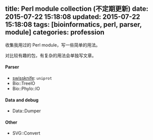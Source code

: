 title: Perl module collection (不定期更新)
date: 2015-07-22 15:18:08
updated: 2015-07-22 15:18:08
tags: [bioinformatics, perl, parser, module] 
categories: profession
---
收集我用过的 Perl module，写一些简单的用法。

对比较有趣的包，有复杂的用法会单独写文章。

#### Parser
- [swissknife](http://sourceforge.net/projects/swissknife/?source=navbar): `uniprot`
- Bio::TreeIO
- Bio::Phylo::IO

#### Data and debug
- Data::Dumper


#### Other 
- SVG::Convert

